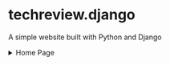# techreview.django
A simple website built with Python and Django

<details>
  <summary>Home Page</summary>

  ![image](https://raw.githubusercontent.com/hermippus/techreview.django/refs/heads/main/homepage.png)

</details>
